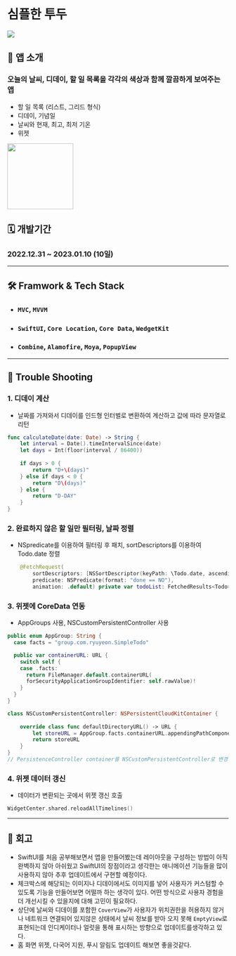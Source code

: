 # **심플한 투두**

<img src="https://velog.velcdn.com/images/rytak108/post/3d4944f8-ee3b-4ca9-ad7a-a34a1fd8a704/image.png">

## **📲 앱 소개**
### 오늘의 날씨, 디데이, 할 일 목록을 각각의 색상과 함께 깔끔하게 보여주는 앱
- 할 일 목록 (리스트, 그리드 형식)
- 디데이, 기념일
- 날씨와 현재, 최고, 최저 기온
- 위젯


<a href="https://apps.apple.com/kr/app/%EB%AD%90-%EB%B6%80%EB%A5%B4%EC%A7%80-%EB%82%B4-%EB%A7%98%EB%8C%80%EB%A1%9C-%EB%A7%8C%EB%93%9C%EB%8A%94-%EB%85%B8%EB%9E%98-%EB%A6%AC%EC%8A%A4%ED%8A%B8/id6443573821" target="_blank"><img src="https://developer.apple.com/news/images/download-on-the-app-store-badge.png" width="150px" /></a>  

## **🗓️ 개발기간**
### 2022.12.31 ~ 2023.01.10 (10일)  

---
## **🛠️ Framwork & Tech Stack**
- ### ```MVC```, ```MVVM```
- ### ```SwiftUI```, ```Core Location```, ```Core Data```, ```WedgetKit```
- ### ```Combine```, ```Alamofire```, ```Moya```, ```PopupView```

---
## **🔴 Trouble Shooting**

### 1. 디데이 계산

- 날짜를 가져와서 디데이를 인드형 인터벌로 변환하여 계산하고 값에 따라 문자열로 리턴
```swift
func calculateDate(date: Date) -> String {
    let interval = Date().timeIntervalSince(date)
    let days = Int(floor(interval / 86400))
    
    if days > 0 {
        return "D+\(days)"
    } else if days < 0 {
        return "D\(days)"
    } else {
        return "D-DAY"
    }
}
```
###  2. 완료하지 않은 할 일만 필터링, 날짜 정렬
- NSpredicate를 이용하여 필터링 후 패치, sortDescriptors를 이용하여 Todo.date 정렬
```swift
    @FetchRequest(
        sortDescriptors: [NSSortDescriptor(keyPath: \Todo.date, ascending: true)],
        predicate: NSPredicate(format: "done == NO"),
        animation: .default) private var todoList: FetchedResults<Todo>
```
###  3. 위젯에 CoreData 연동
- AppGroups 사용, NSCustomPersistentController 사용
```swift
public enum AppGroup: String {
  case facts = "group.com.ryuyeon.SimpleTodo"

  public var containerURL: URL {
    switch self {
    case .facts:
      return FileManager.default.containerURL(
      forSecurityApplicationGroupIdentifier: self.rawValue)!
    }
  }
}
```
```swift 
class NSCustomPersistentController: NSPersistentCloudKitContainer {
    
    override class func defaultDirectoryURL() -> URL {
        let storeURL = AppGroup.facts.containerURL.appendingPathComponent("Item.sqlite")
        return storeURL
    }
}
// PersistenceController container를 NSCustomPersistentController로 변경
```

###  4. 위젯 데이터 갱신
- 데이터가 변환되는 곳에서 위젯 갱신 호출
```swift
WidgetCenter.shared.reloadAllTimelines()
```
---

## **🤔 회고**
- SwiftUI를 처음 공부해보면서 앱을 만들어봤는데 레이아웃을 구성하는 방법이 아직 완벽하지 않아 아쉬웠고 SwiftUI의 장점이라고 생각한는 애니메이션 기능들을 많이 사용하지 않아 추후 업데이트에서 구현할 예정이다.
- 체크박스에 해당되는 이미지나 디데이에서도 이미지를 넣어 사용자가 커스텀할 수 있도록 기능을 만들어보면 어떨까 하는 생각이 있다. 어떤 방식으로 사용자 경험을 더 개선시킬 수 있을지에 대해 고민이 필요하다.
- 상단에 날씨와 디데이를 포함한 ```CoverView```가 사용자가 위치권한을 허용하지 않거나 네트워크 연결되어 있지않은 상태에서 날씨 정보를 받아 오지 못해 ```EmptyView```로 표현되는데 인디케이터나 얼럿을 통해 표시하는 방향으로 업데이트를생각하고 있다.
- 홈 화면 위젯, 다국어 지원, 푸시 알림도 업데이트 해보면 좋을것같다.